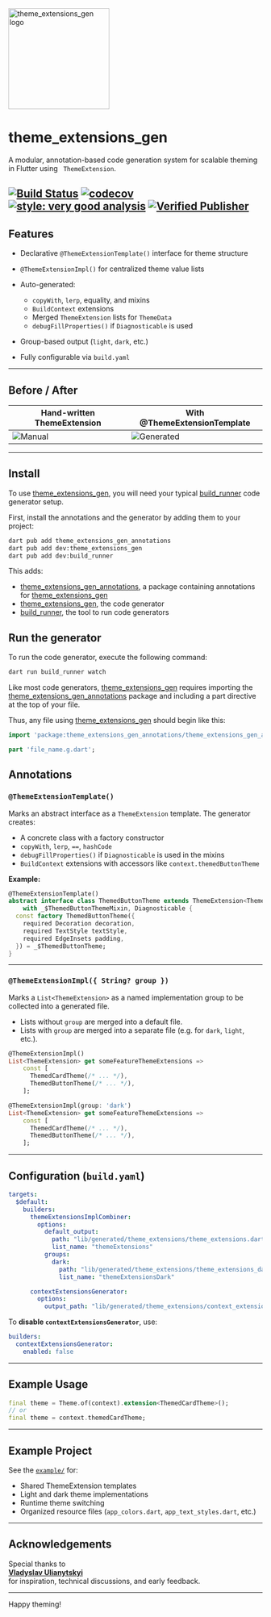 <!-- Logo -->

<img src="https://raw.githubusercontent.com/kalaganov/theme_extensions_gen/main/assets/logo_rounded.webp" width="200" alt="theme_extensions_gen logo"/>

# theme\_extensions\_gen

A modular, annotation-based code generation system for scalable theming in Flutter using <code>
ThemeExtension</code>.

[![Build Status](https://img.shields.io/badge/build-success-brightgreen)]()
[![codecov](https://codecov.io/gh/kalaganov/theme_extensions_gen/branch/main/graph/badge.svg?flag=theme_extensions_gen)](https://codecov.io/gh/kalaganov/theme_extensions_gen/tree/main/packages/theme_extensions_gen)
[![style: very good analysis](https://img.shields.io/badge/style-very_good_analysis-B22C89.svg)](https://pub.dev/packages/very_good_analysis)
[![Verified Publisher](https://img.shields.io/pub/publisher/theme_extensions_gen)](https://pub.dev/packages/theme_extensions_gen)
---------------------------------------------------------------------------------------------------------------------------------

## Features

* Declarative `@ThemeExtensionTemplate()` interface for theme structure
* `@ThemeExtensionImpl()` for centralized theme value lists
* Auto-generated:

    * `copyWith`, `lerp`, equality, and mixins
    * `BuildContext` extensions
    * Merged `ThemeExtension` lists for `ThemeData`
    * `debugFillProperties()` if `Diagnosticable` is used
* Group-based output (`light`, `dark`, etc.)
* Fully configurable via `build.yaml`

---

## Before / After

| Hand-written ThemeExtension                                                                                    | With @ThemeExtensionTemplate                                                                                     |
|----------------------------------------------------------------------------------------------------------------|------------------------------------------------------------------------------------------------------------------|
| ![Manual](https://raw.githubusercontent.com/kalaganov/theme_extensions_gen/refs/heads/main/assets/before.webp) | ![Generated](https://raw.githubusercontent.com/kalaganov/theme_extensions_gen/refs/heads/main/assets/after.webp) |

---

## Install

To use [theme_extensions_gen](https://pub.dev/packages/theme_extensions_gen), you will need your typical [build_runner](https://pub.dev/packages/build_runner) code generator setup.

First, install the annotations and the generator by adding
them to your project:

```bash
dart pub add theme_extensions_gen_annotations
dart pub add dev:theme_extensions_gen
dart pub add dev:build_runner
```

This adds:

* [theme_extensions_gen_annotations](https://pub.dev/packages/theme_extensions_gen_annotations), a package containing annotations for
  [theme_extensions_gen](https://pub.dev/packages/theme_extensions_gen)
* [theme_extensions_gen](https://pub.dev/packages/theme_extensions_gen), the code generator
* [build_runner](https://pub.dev/packages/build_runner), the tool to run code generators

## Run the generator

To run the code generator, execute the following command:
```bash
dart run build_runner watch
````
Like most code generators, [theme_extensions_gen](https://pub.dev/packages/theme_extensions_gen) requires importing the [theme_extensions_gen_annotations](https://pub.dev/packages/theme_extensions_gen_annotations) package and
including a part directive at the top of your file.

Thus, any file using [theme_extensions_gen](https://pub.dev/packages/theme_extensions_gen) should begin like this:
```dart
import 'package:theme_extensions_gen_annotations/theme_extensions_gen_annotations.dart';

part 'file_name.g.dart';
```

## Annotations

### `@ThemeExtensionTemplate()`

Marks an abstract interface as a `ThemeExtension` template. The generator creates:

* A concrete class with a factory constructor
* `copyWith`, `lerp`, `==`, `hashCode`
* `debugFillProperties()` if `Diagnosticable` is used in the mixins
* `BuildContext` extensions with accessors like `context.themedButtonTheme`

**Example:**

```dart
@ThemeExtensionTemplate()
abstract interface class ThemedButtonTheme extends ThemeExtension<ThemedButtonTheme>
    with _$ThemedButtonThemeMixin, Diagnosticable {
  const factory ThemedButtonTheme({
    required Decoration decoration,
    required TextStyle textStyle,
    required EdgeInsets padding,
  }) = _$ThemedButtonTheme;
}
```

---

### `@ThemeExtensionImpl({ String? group })`

Marks a `List<ThemeExtension>` as a named implementation group to be collected into a generated
file.

* Lists without `group` are merged into a default file.
* Lists with `group` are merged into a separate file (e.g. for `dark`, `light`, etc.).

```dart
@ThemeExtensionImpl()
List<ThemeExtension> get someFeatureThemeExtensions =>
    const [
      ThemedCardTheme(/* ... */),
      ThemedButtonTheme(/* ... */),
    ];

@ThemeExtensionImpl(group: 'dark')
List<ThemeExtension> get someFeatureThemeExtensions =>
    const [
      ThemedCardTheme(/* ... */),
      ThemedButtonTheme(/* ... */),
    ];
```

---

## Configuration (`build.yaml`)

```yaml
targets:
  $default:
    builders:
      themeExtensionsImplCombiner:
        options:
          default_output:
            path: "lib/generated/theme_extensions/theme_extensions.dart"
            list_name: "themeExtensions"
          groups:
            dark:
              path: "lib/generated/theme_extensions/theme_extensions_dark.dart"
              list_name: "themeExtensionsDark"

      contextExtensionsGenerator:
        options:
          output_path: "lib/generated/theme_extensions/context_extensions.dart"
```

To **disable `contextExtensionsGenerator`**, use:

```yaml
builders:
  contextExtensionsGenerator:
    enabled: false
```

---

## Example Usage

```dart
final theme = Theme.of(context).extension<ThemedCardTheme>();
// or
final theme = context.themedCardTheme;
```

---

## Example Project

See the [
`example/`](https://github.com/kalaganov/theme_extensions_gen/tree/main/packages/theme_extensions_gen/example)
for:

* Shared ThemeExtension templates
* Light and dark theme implementations
* Runtime theme switching
* Organized resource files (`app_colors.dart`, `app_text_styles.dart`, etc.)

---

## Acknowledgements

Special thanks to  
**[Vladyslav Ulianytskyi](https://www.linkedin.com/in/vladyslav-ulianytskyi-41481335/)**  
for inspiration, technical discussions, and early feedback.

---

Happy theming!
